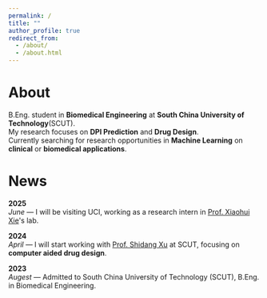 ```yaml
---
permalink: /
title: ""
author_profile: true
redirect_from: 
  - /about/
  - /about.html
---
```


About
======
B.Eng. student in **Biomedical Engineering** at **South China University of Technology**(SCUT).  
My research focuses on **DPI Prediction** and **Drug Design**.  
Currently searching for research opportunities in **Machine Learning** on **clinical** or **biomedical applications**.
 
News
======
**2025**  
*June* — I will be visiting UCI, working as a research intern in [Prof. Xiaohui Xie](https://ics.uci.edu/~xhx/)'s lab.

**2024**  
*April* — I will start working with [Prof. Shidang Xu](https://xushidanggroup.netlify.app/) at SCUT, focusing on **computer aided drug design**.

**2023**  
*Augest* — Admitted to South China University of Technology (SCUT), B.Eng. in Biomedical Engineering.


